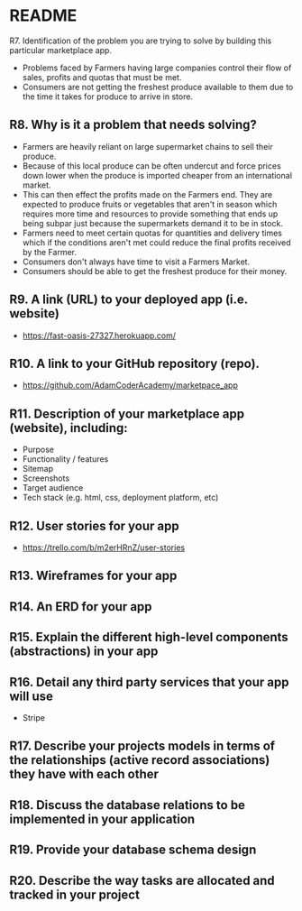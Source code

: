# README

R7. Identification of the problem you are trying to solve by building this particular marketplace app.

- Problems faced by Farmers having large companies control their flow of sales, profits and quotas that must be met.
- Consumers are not getting the freshest produce available to them due to the time it takes for produce to arrive in store.

<h2> R8. Why is it a problem that needs solving? </h2>

- Farmers are heavily reliant on large supermarket chains to sell their produce. 
- Because of this local produce can be often undercut and force prices down lower when the produce is imported cheaper from an international market. 
- This can then effect the profits made on the Farmers end. They are expected to produce fruits or vegetables that aren't in season which requires more time and resources to provide something that ends up being subpar just because the supermarkets demand it to be in stock. 
- Farmers need to meet certain quotas for quantities and delivery times which if the conditions aren't met could reduce the final profits received by the Farmer. 
- Consumers don't always have time to visit a Farmers Market.
- Consumers should be able to get the freshest produce for their money.

<h2> R9. A link (URL) to your deployed app (i.e. website) </h2>

- https://fast-oasis-27327.herokuapp.com/

<h2>R10. A link to your GitHub repository (repo).</h2>

- https://github.com/AdamCoderAcademy/marketpace_app

<h2>R11. Description of your marketplace app (website), including:</h2>

- Purpose
- Functionality / features
- Sitemap
- Screenshots
- Target audience
- Tech stack (e.g. html, css, deployment platform, etc)


<h2>R12.	User stories for your app</h2>

- https://trello.com/b/m2erHRnZ/user-stories

<h2>R13.	Wireframes for your app </h2>


<h2>R14.	An ERD for your app</h2>

<h2>R15.	Explain the different high-level components (abstractions) in your app</h2>

<h2>R16.	Detail any third party services that your app will use</h2>

- Stripe

<h2>R17.	Describe your projects models in terms of the relationships (active record associations) they have with each other</h2>

<h2>R18.	Discuss the database relations to be implemented in your application</h2>

<h2>R19.	Provide your database schema design</h2>

<h2>R20.	Describe the way tasks are allocated and tracked in your project</h2>